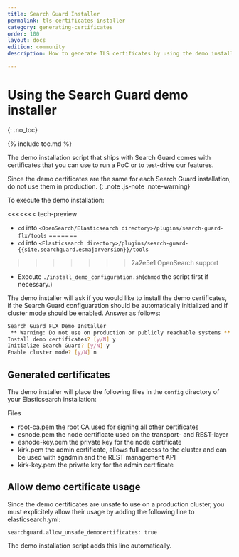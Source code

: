 ```yaml
---
title: Search Guard Installer
permalink: tls-certificates-installer
category: generating-certificates
order: 100
layout: docs
edition: community
description: How to generate TLS certificates by using the demo installation script that ships with Search Guard.

---
```

<!---
Copyright 2020 floragunn GmbH
-->

# Using the Search Guard demo installer
{: .no_toc}

{% include toc.md %}

The demo installation script that ships with Search Guard comes with certificates that you can use to run a PoC or to test-drive our features. 

Since the demo certificates are the same for each Search Guard installation, do not use them in production.
{: .note .js-note .note-warning}

To execute the demo installation:

<<<<<<< tech-preview
* ``cd`` into `<OpenSearch/Elasticsearch directory>/plugins/search-guard-flx/tools`
=======
* ``cd`` into `<Elasticsearch directory>/plugins/search-guard-{{site.searchguard.esmajorversion}}/tools`
>>>>>>> 2a2e5e1 OpenSearch support
* Execute ``./install_demo_configuration.sh``(``chmod`` the script first if necessary.)

The demo installer will ask if you would like to install the demo certificates, if the Search Guard configuaration should be automatically initialized and if cluster mode should be enabled. Answer as follows:

```bash
Search Guard FLX Demo Installer
 ** Warning: Do not use on production or publicly reachable systems **
Install demo certificates? [y/N] y
Initialize Search Guard? [y/N] y
Enable cluster mode? [y/N] n
```

## Generated certificates

The demo installer will place the following files in the `config` directory of your Elasticsearch installation:

<div class="file-tree">
	<div class="file-tree-title"> Files
	</div>
	<ul class="file-tree-list js-file-tree treeview" data-expanded="">
		<li class="is-file">root-ca.pem
			<span class="file-tree-description">the root CA used for signing all other certificates</span>
		</li>
		<li class="is-file">esnode.pem
			<span class="file-tree-description">the node certificate used on the transport- and REST-layer</span>
		</li>
		<li class="is-file contains-items">esnode-key.pem
			<span class="file-tree-description">the private key for the node certificate</span>
		</li>
		<li class="is-file contains-items">kirk.pem
			<span class="file-tree-description">the admin certificate, allows full access to the cluster and can be used with sgadmin and the REST management API</span>
		</li>
		<li class="is-file contains-items">kirk-key.pem
			<span class="file-tree-description">the private key for the admin certificate</span>
		</li>
	</ul>
</div>


## Allow demo certificate usage

Since the demo certificates are unsafe to use on a production cluster, you must explicitely allow their usage by adding the following line to elasticsearch.yml:

```
searchguard.allow_unsafe_democertificates: true
```

The demo installation script adds this line automatically.